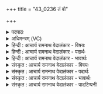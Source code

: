 +++
title = "43_0236 तं वो"

+++
<details><summary>पदपाठः</summary>

त꣢म्। वः꣣। दस्म꣢म्। ऋ꣣तीष꣡ह꣢म्। ऋ꣣ति। स꣡ह꣢꣯म्। व꣡सोः꣢꣯। म꣣न्दान꣢म्। अ꣡न्ध꣢꣯सः। अ꣣भि꣢। व꣣त्स꣢म्। न। स्व꣡स꣢꣯रेषु। धे꣣न꣡वः꣣। इ꣡न्द्र꣢꣯म्। गी꣣र्भिः꣢। न꣣वामहे। २३६।
</details>

<details><summary>अधिमन्त्रम् (VC)</summary>

- इन्द्रः
- नोधा गौतमः
- बृहती
- मध्यमः
- ऐन्द्रं काण्डम्
</details>

<details><summary>हिन्दी : आचार्य रामनाथ वेदालंकार - विषयः</summary>

अगले मन्त्र में यह वर्णित है कि वह परमात्मा कैसा है, जिसकी हम स्तुति करते हैं।
</details>

<details><summary>हिन्दी : आचार्य रामनाथ वेदालंकार - पदार्थः</summary>

पदार्थान्वय -  हे साथियो ! (वः) तुम्हारे और हमारे (दस्मम्) दर्शनीय अथवा दुःखों का क्षय करनेवाले, (ऋतीषहम्) आक्रान्ता काम-क्रोधादि शत्रुओं को पराजित करनेवाले, (वसोः) धनभूत (अन्धसः) भक्तिरूप सोमरस से (मन्दानम्) आनन्दित होनेवाले (तम्) उस प्रसिद्ध (इन्द्रम्) परमेश्वर को (अभि) लक्ष्य करके (स्वसरेषु) दिनों के आविर्भाव-काल में अथवा घरों में (गीर्भिः) वाणियों से, हम (नवामहे) स्तुति करते हैं, (न) जैसे (धेनवः) दूध देनेवाली गौएँ (वत्सम् अभि) बछड़े के प्रति (स्वसरेषु) प्रातः दोहन-वेला में अथवा गोशालाओं में रँभाती है ॥४॥ इस मन्त्र में उपमालङ्कार है ॥४॥
</details>

<details><summary>हिन्दी : आचार्य रामनाथ वेदालंकार - भावार्थः</summary>

भावार्थ -  जैसे दिन निकलने पर गोशालाओं में स्थित गौएँ बछड़े को देखकर दूध पिलाने के लिए प्रेम से रँभाने लगती हैं, वैसे ही परमात्मा के प्रति हम प्रजाओं को प्रेम में भरकर स्तुतिगीत गाने चाहिएँ ॥४॥
</details>

<details><summary>संस्कृत : आचार्य रामनाथ वेदालंकार - विषयः</summary>

अथ स परमात्मा कीदृशोऽस्ति यं वयं स्तुम इत्याह।
</details>

<details><summary>संस्कृत : आचार्य रामनाथ वेदालंकार - पदार्थः</summary>

पदार्थान्वय -  हे सखायः (वः) युष्माकम्, अस्माकं चेत्यपि द्योत्यते (दस्मम्२) दर्शनीयम्, यद्वा दुःखानामुपक्षयितारम्। दसि दंशनदर्शनयोः, दसु उपक्षये, ‘इषि युधीन्धिदसि’ उ० १।१४५ इति मक् प्रत्ययः। (ऋतीषहम्३) ऋतय आक्रान्तारः शत्रवस्तेषामभिभवितारम्। ऋ गतौ धातोः क्तिनि ऋतिः। ऋतिपूर्वात्, मर्षणार्थाद् अभिभवार्थाद् वा षह धातोः ‘छन्दसि सहः’ अ० ३।२।६३ इति ण्विः। ‘अन्येषामपि दृश्यते’ अ० ६।३।१३७ इति पूर्वपदस्य दीर्घः। (वसोः) वसुनः धनभूतात् (अन्धसः) भक्तिरूपात् सोमरसात्। अन्ध इति सोमनाम। निरु० १३।६। (मन्दानम्) आनन्दन्तम् (तम्) प्रसिद्धम् (इन्द्रम्) परमेश्वरम् (अभि) अभिलक्ष्य (स्वसरेषु४) दिनोदयेषु गृहेषु वा। स्वसराणि अहानि भवन्ति, स्वयंसारीणि, अपि वा स्वरादित्यो भवति स एनानि सारयति। निरु० ५।४। गृहनाम। निघं० ३।४। (गीर्भिः) वाग्भिः, वयम् (नवामहे) स्तुमः। णु स्तुतौ अदादिः, लटि ‘बहुलं छन्दसि’ अ० २।४।७३ इति शपो लुक् न, आत्मनेपदं छान्दसम्। (न) यथा। न इत्युपमार्थीयः। निरु० १।४। (धेनवः) पयस्विन्यो गावः (वत्सम् अभि) वत्समभिलक्ष्य (स्वसरेषु) दिनोदयेषु प्रातर्दोहनवेलासु गोष्ठरूपेषु गृहेषु वा नुवन्ति हम्भारवं कुर्वन्ति ॥४॥५ अत्रोपमालङ्कारः ॥४॥
</details>

<details><summary>संस्कृत : आचार्य रामनाथ वेदालंकार - भावार्थः</summary>

भावार्थ -  यथा गोष्ठेषु स्थिता गावो दिनारम्भेषु पयः पाययितुं वत्सं प्रति प्रेम्णा हम्भारवं कुर्वन्ति तथैव परमात्मानं प्रति प्रजाभिरस्माभिः प्रेमनिर्भराभिर्भूत्वा स्तुतिगीतानि गेयानि ॥४॥
</details>

<details><summary>संस्कृत : आचार्य रामनाथ वेदालंकार - पादटिप्पनी</summary>

टिप्पनी -   १. ऋ० ८।८८।१, य० २६।१, साम० ६८५, अथ० २०।९।१, ४९।४। २. दस्मम् उपक्षयितारं शत्रूणाम्—इति वि०। दर्शनीयम्—इति भ०, सा०। ३. ऋतयः सेनाः गन्तृत्वात्। ता योऽभिभवति स ऋतीषाट्, तम् ऋतीषहम्। परकीयानां सेनानामभिभवितारम् इत्यर्थः—इति वि०। अर्तेः ऋतिः अरिः, अरीणामभिभवितारम्—इति भ०। ऋतयो बाधकाः शत्रवः तेषामभिभवितारम्—इति सा०। य ऋतीन् परपदार्थप्रापकाञ्छत्रून् सहते तम् इति ऋ० ६।१४।४ भाष्ये द०। ४. स्वसरेषु यागगृहेषु—इति वि०। गोष्ठेषु—इति भ०। सूर्यनेतृकेषु दिवसेषु—इति सा०। ५. दयानन्दर्षिर्यजुर्भाष्ये मन्त्रमिमं राजप्रजापक्षे व्याचष्टे।
</details>